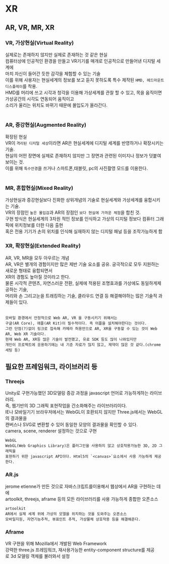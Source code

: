 # XR
## AR, VR, MR, XR

### VR, 가상현실(Virtual Reality)
실제로는 존재하지 않지만 실제로 존재하는 것 같은 현실<br>
컴퓨터상에 인공적인 환경을 만들고 VR기기를 매개로 인공적으로 만들어낸 디지털 세계에<br>
마치 자신이 들어간 듯한 감각을 체험할 수 있는 기술<br>
이를 위해 사용자는 현실세계의 정보를 보고 듣지 못하도록 특수 제작된 `HMD, 헤드마운트디스플레이`를 착용.<br>
HMD를 머리에 쓰고 시각과 청각을 이용해 가상세계를 관찰 할 수 있고, 목을 움직이면 가상공간의 시각도 연동되어 움직이고<br>
소리가 울리는 위치도 바뀌기 때문에 몰입도가 올라간다.<br><br>

### AR, 증강현실(Augmented Reality)
확장된 현실<br>
VR이 `격리된 디지털 세상`이라면 AR은 현실세계에 디지털 세계를 반영하거나 확장시키는 기술.<br>
현실의 어떤 장면에 실제로 존재하지 않지만 그 장면과 관련된 이미지나 정보가 덧붙여 보이는 것.<br>
이를 위해 `특수안경`을 쓰거나 스마트폰,태블릿, pc의 사진촬영 모드를 이용한다.<br><br>

### MR, 혼합현실(Mixed Reality)
가상현실과 증강현실보다 진화한 상위개념의 기술로 현실세계와 가상세계를 융합시키는 기술.<br>
VR의 장점인 `높은 몰입감`과 AR의 장점인 `보다 현실에 가까운 체험`을 합친 것.<br>
구현 방식은 현실세계의 3차원 적인 정보를 인식하고 가상의 디지털 정보다 컴퓨터 그래픽에 위치정보를 더한 다음 출현<br>
혹은 전용 기기가 손의 위치를 인식해 실재하지 않는 디지털 패널 등을 조작가능하게 함<br>

### XR, 확장현실(Extended Reality)
AR, VR, MR을 모두 아우르는 개념<br>
AR, VR은 별개의 경험이지만 많은 제반 기술 요소를 공유. 궁극적으로 모두 지원하는 새로운 형태로 융합되면서 <br>
XR의 경험도 높아질 것이라고 한다.<br>
물론 시각적 콘텐츠, 자연스러운 전환, 실제에 적용된 조명효과를 가상에도 동일하게제공하는 기술,<br>
머리와 손 그리고눈을 트래킹하는 기술, 클라우드 연결 등 해결해야하는 많은 기술적 과제들이 있다.<br><br>

```
모바일 환경에서 안정적으로 Web AR, VR 을 구동시키기 위해서는 
구글(AR Core), 애플(AR Kit)이 필수적이다. 즉 어플을 설치해야한다는 것이다.
그런 단점(?)없이 링크로 접속해 카메라 허용만으로 AR, XR을 구동할 수 있는 것이 Web AR, Web XR 기술이다.
현재 Web AR, XR등 많은 기술이 발전했고, 유료 SDK 등도 많이 나와있지만
개인이 프로젝트에 응용하기에는 내 기준 자료가 많지 않고, 제약이 많은 것 같다.(chrome 세팅 등)
```


## 필요한 프레임워크, 라이브러리 등

### Threejs
Unity로 구현가능했던 3D모델링 증강 과정을 javascript 언어로 가능하게하는 라이브러리.<br>
즉, 웹기반의 3D 그래픽 표현작업을 간소화해주는 라이브러리이다.<br>
IE나 모바일기기 브라우저에서는 WebGL이 호환되지 않지만 Three.js에서는 WebGL의 결과물을<br>
캔버스나 SVG로 변환할 수 있어 동일한 모양의 결과물을 확인할 수 있다.<br>
camera, scene, renderer 설정하는 것으로 구현<br>

```
WebGL
WebGL(Web Graphics Library)은 플러그인을 사용하지 않고 상호작용가능한 3D, 2D 그래픽을
표현하기 위한 javascript API이다. Html5의 `<canvas>`요소에서 사용 가능하게 제공한다.
```

### AR.js
jerome etienne가 만든 것으로 자바스크립트를이용해서 웹상에서 AR을 구현하는 데에<br>
artoolkit, threejs, aframe 등의 모든 라이브러리를 사용 가능하게 종합한 오픈소스<br>

```
artoolkit
AR에서 실제 세계 위에 가상의 모델을 위치하는 것을 도와주는 오픈소스
모바일지원, 자연기능추적, 뷰표인트 추적, 가상물체 상호작용 등을 해결해준다.
```

### Aframe
VR 구현을 위해 Mozilla에서 개발된 Web Framework<br>
강력한 three.js 프레임워크, 재사용가능한 entity-component structure를 제공<br>
<a-entity>로 3d 모델링 객체를 불러와서 설정<br>
